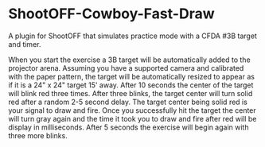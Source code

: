 # ShootOFF-Cowboy-Fast-Draw
A plugin for ShootOFF that simulates practice mode with a CFDA #3B target and timer. 

When you start the exercise a 3B target will be automatically added to the projector arena. Assuming you have a supported camera and calibrated with the paper pattern, the target will be automatically resized to appear as if it is a 24" x 24" target 15' away. After 10 seconds the center of the target will blink red three times. After three blinks, the target center will turn solid red after a random 2-5 second delay. The target center being solid red is your signal to draw and fire. Once you successfully hit the target the center will turn gray again and the time it took you to draw and fire after red will be display in milliseconds. After 5 seconds the exercise will begin again with three more blinks.
